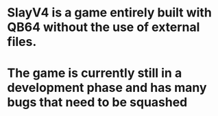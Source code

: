 # SlayV4 is a game entirely built with QB64 without the use of external files.
# The game is currently still in a development phase and has many bugs that need to be squashed
